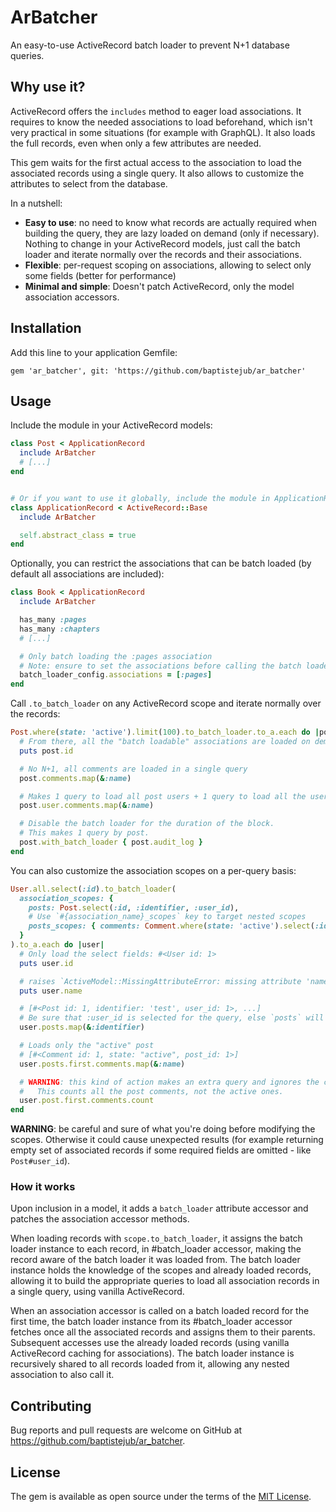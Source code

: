 # ArBatcher

An easy-to-use ActiveRecord batch loader to prevent N+1 database queries.

## Why use it?
ActiveRecord offers the `includes` method to eager load associations. It requires to know the needed associations to load beforehand, which isn't very practical in some situations (for example with GraphQL). It also loads the full records, even when only a few attributes are needed.

This gem waits for the first actual access to the association to load the associated records using a single query. It also allows to customize the attributes to select from the database.

In a nutshell:
- **Easy to use**: no need to know what records are actually required when building the query, they are lazy loaded on demand (only if necessary). Nothing to change in your ActiveRecord models, just call the batch loader and iterate normally over the records and their associations.
- **Flexible**: per-request scoping on associations, allowing to select only some fields (better for performance)
- **Minimal and simple**: Doesn't patch ActiveRecord, only the model association accessors.

## Installation

Add this line to your application Gemfile:
```
gem 'ar_batcher', git: 'https://github.com/baptistejub/ar_batcher'
```

## Usage

Include the module in your ActiveRecord models:
```ruby
class Post < ApplicationRecord
  include ArBatcher
  # [...]
end


# Or if you want to use it globally, include the module in ApplicationRecord:
class ApplicationRecord < ActiveRecord::Base
  include ArBatcher

  self.abstract_class = true
end
```

Optionally, you can restrict the associations that can be batch loaded (by default all associations are included):
```ruby
class Book < ApplicationRecord
  include ArBatcher

  has_many :pages
  has_many :chapters
  # [...]

  # Only batch loading the :pages association
  # Note: ensure to set the associations before calling the batch loader (values are cached and can't be modified afterwards)
  batch_loader_config.associations = [:pages]
end
```

Call `.to_batch_loader` on any ActiveRecord scope and iterate normally over the records:
```ruby
Post.where(state: 'active').limit(100).to_batch_loader.to_a.each do |post|
  # From there, all the "batch loadable" associations are loaded on demand using the batch loader.
  puts post.id

  # No N+1, all comments are loaded in a single query
  post.comments.map(&:name)

  # Makes 1 query to load all post users + 1 query to load all the user's comments
  post.user.comments.map(&:name)

  # Disable the batch loader for the duration of the block.
  # This makes 1 query by post.
  post.with_batch_loader { post.audit_log }
end
```

You can also customize the association scopes on a per-query basis:
```ruby
User.all.select(:id).to_batch_loader(
  association_scopes: {
    posts: Post.select(:id, :identifier, :user_id),
    # Use `#{association_name}_scopes` key to target nested scopes
    posts_scopes: { comments: Comment.where(state: 'active').select(:id, :state, :post_id) }
  }
).to_a.each do |user|
  # Only load the select fields: #<User id: 1>
  puts user.id

  # raises `ActiveModel::MissingAttributeError: missing attribute 'name' for User`
  puts user.name

  # [#<Post id: 1, identifier: 'test', user_id: 1>, ...]
  # Be sure that :user_id is selected for the query, else `posts` will be empty.
  user.posts.map(&:identifier)

  # Loads only the "active" post
  # [#<Comment id: 1, state: "active", post_id: 1>]
  user.posts.first.comments.map(&:name)

  # WARNING: this kind of action makes an extra query and ignores the custom scopes.
  #   This counts all the post comments, not the active ones.
  user.post.first.comments.count
end
```

**WARNING**: be careful and sure of what you're doing before modifying the scopes. Otherwise it could cause unexpected results (for example returning empty set of associated records if some required fields are omitted - like `Post#user_id`).

### How it works
Upon inclusion in a model, it adds a `batch_loader` attribute accessor and patches the association accessor methods.

When loading records with `scope.to_batch_loader`, it assigns the batch loader instance to each record, in #batch_loader accessor, making the record aware of the batch loader it was loaded from.
The batch loader instance holds the knowledge of the scopes and already loaded records, allowing it to build the appropriate queries to load all association records in a single query, using vanilla ActiveRecord.

When an association accessor is called on a batch loaded record for the first time, the batch loader instance from its #batch_loader accessor fetches once all the associated records and assigns them to their parents. Subsequent accesses use the already loaded records (using vanilla ActiveRecord caching for associations).
The batch loader instance is recursively shared to all records loaded from it, allowing any nested association to also call it.

## Contributing

Bug reports and pull requests are welcome on GitHub at https://github.com/baptistejub/ar_batcher.

## License

The gem is available as open source under the terms of the [MIT License](https://opensource.org/licenses/MIT).
